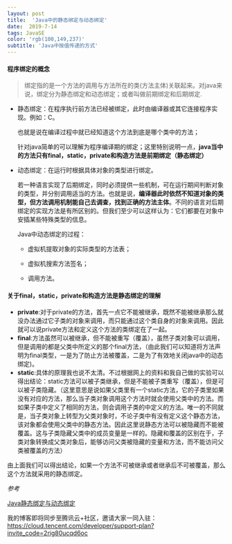 ```yaml
---
layout: post
title:  'Java中的静态绑定与动态绑定'
date:  2019-7-14
tags: JavaSE 
color: 'rgb(100,149,237)'
subtitle: 'Java中按值传递的方式'
---
```


#### 程序绑定的概念

> 绑定指的是一个方法的调用与方法所在的类(方法主体)关联起来。对java来说，绑定分为静态绑定和动态绑定；或者叫做前期绑定和后期绑定.

- 静态绑定：在程序执行前方法已经被绑定，此时由编译器或其它连接程序实现。例如：C。

  也就是说在编译过程中就已经知道这个方法到底是哪个类中的方法；

  针对java简单的可以理解为程序编译期的绑定；这里特别说明一点，**java当中的方法只有final，static，private和构造方法是前期绑定（静态绑定）**

- 动态绑定：在运行时根据具体对象的类型进行绑定。

  若一种语言实现了后期绑定，同时必须提供一些机制，可在运行期间判断对象的类型，并分别调用适当的方法。也就是说，**编译器此时依然不知道对象的类型，但方法调用机制能自己去调查，找到正确的方法主体**。不同的语言对后期绑定的实现方法是有所区别的。但我们至少可以这样认为：它们都要在对象中安插某些特殊类型的信息。

  Java中动态绑定的过程：

  - 虚拟机提取对象的实际类型的方法表；

  - 虚拟机搜索方法签名；
  - 调用方法。

#### 关于final，static，private和构造方法是静态绑定的理解

- **private**:对于private的方法，首先一点它不能被继承，既然不能被继承那么就没办法通过它子类的对象来调用，而只能通过这个类自身的对象来调用。因此就可以说private方法和定义这个方法的类绑定在了一起。
- **final**:方法虽然可以被继承，但不能被重写（覆盖），虽然子类对象可以调用，但是调用的都是父类中所定义的那个final方法，（由此我们可以知道将方法声明为final类型，一是为了防止方法被覆盖，二是为了有效地关闭java中的动态绑定)。
- **static**:具体的原理我也说不太清。不过根据网上的资料和我自己做的实验可以得出结论：static方法可以被子类继承，但是不能被子类重写（覆盖），但是可以被子类隐藏。（这里意思是说如果父类里有一个static方法，它的子类里如果没有对应的方法，那么当子类对象调用这个方法时就会使用父类中的方法。而如果子类中定义了相同的方法，则会调用子类的中定义的方法。唯一的不同就是，当子类对象上转型为父类对象时，不论子类中有没有定义这个静态方法，该对象都会使用父类中的静态方法。因此这里说静态方法可以被隐藏而不能被覆盖。这与子类隐藏父类中的成员变量是一样的。隐藏和覆盖的区别在于，子类对象转换成父类对象后，能够访问父类被隐藏的变量和方法，而不能访问父类被覆盖的方法）

由上面我们可以得出结论，如果一个方法不可被继承或者继承后不可被覆盖，那么这个方法就采用的静态绑定。



*参考*

[Java静态绑定与动态绑定](https://blog.csdn.net/zhangjk1993/article/details/24066085)





我的博客即将同步至腾讯云+社区，邀请大家一同入驻：https://cloud.tencent.com/developer/support-plan?invite_code=2rig80ucqd6oc